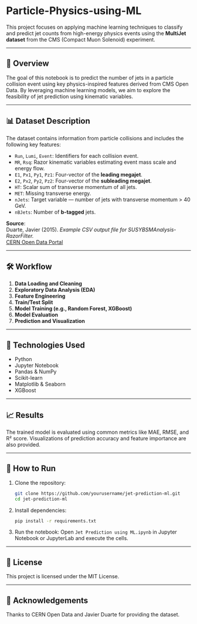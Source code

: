 # Particle-Physics-using-ML

This project focuses on applying machine learning techniques to classify and predict jet counts from high-energy physics events using the **MultiJet dataset** from the CMS (Compact Muon Solenoid) experiment.

---

## 📘 Overview

The goal of this notebook is to predict the number of jets in a particle collision event using key physics-inspired features derived from CMS Open Data. By leveraging machine learning models, we aim to explore the feasibility of jet prediction using kinematic variables.

---

## 📊 Dataset Description

The dataset contains information from particle collisions and includes the following key features:

- `Run`, `Lumi`, `Event`: Identifiers for each collision event.
- `MR`, `Rsq`: Razor kinematic variables estimating event mass scale and energy flow.
- `E1`, `Px1`, `Py1`, `Pz1`: Four-vector of the **leading megajet**.
- `E2`, `Px2`, `Py2`, `Pz2`: Four-vector of the **subleading megajet**.
- `HT`: Scalar sum of transverse momentum of all jets.
- `MET`: Missing transverse energy.
- `nJets`: Target variable — number of jets with transverse momentum > 40 GeV.
- `nBJets`: Number of **b-tagged** jets.

**Source**:  
Duarte, Javier (2015). *Example CSV output file for SUSYBSMAnalysis-RazorFilter.*  
[CERN Open Data Portal](http://opendata.cern.ch/)

---

## 🛠️ Workflow

1. **Data Loading and Cleaning**
2. **Exploratory Data Analysis (EDA)**
3. **Feature Engineering**
4. **Train/Test Split**
5. **Model Training (e.g., Random Forest, XGBoost)**
6. **Model Evaluation**
7. **Prediction and Visualization**

---

## 🚀 Technologies Used

- Python
- Jupyter Notebook
- Pandas & NumPy
- Scikit-learn
- Matplotlib & Seaborn
- XGBoost

---

## 📈 Results

The trained model is evaluated using common metrics like MAE, RMSE, and R² score. Visualizations of prediction accuracy and feature importance are also provided.

---

## 📁 How to Run

1. Clone the repository:
   ```bash
   git clone https://github.com/yourusername/jet-prediction-ml.git
   cd jet-prediction-ml
   ```

2. Install dependencies:
   ```bash
   pip install -r requirements.txt
   ```

3. Run the notebook:
   Open `Jet Prediction using ML.ipynb` in Jupyter Notebook or JupyterLab and execute the cells.

---

## 📜 License

This project is licensed under the MIT License.

---

## 🤝 Acknowledgements

Thanks to CERN Open Data and Javier Duarte for providing the dataset.
